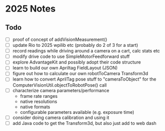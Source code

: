 # 2025 Notes

## Todo

- [ ] proof of concept of addVisionMeasurement()
- [ ] update Rio to 2025 wpilib etc (probably do 2 of 3 for a start)
- [ ] record readings while driving around a camera on a cart, calc stats etc
- [ ] modify drive code to use SimpleMotorFeedforward stuff
- [ ] explore AdvantageKit and possibly adopt their code structure
- [ ] learn to build our own Apriltag FieldLayout (JSON)
- [ ] figure out how to calculate our own robotToCamera Transform3d
- [ ] learn how to convert AprilTag pose stuff to "cameraToObject" for
     the ComputerVisionUtil.objectToRobotPose() call
- [ ] characterize camera parameters/performance
     - frame rate ranges
     - native resolutions
     - native formats
     - configurable parameters available (e.g. exposure time)
- [ ] consider doing camera calibration and using it
- [ ] add Java code to get the Transform3d, but also just add to web dash

